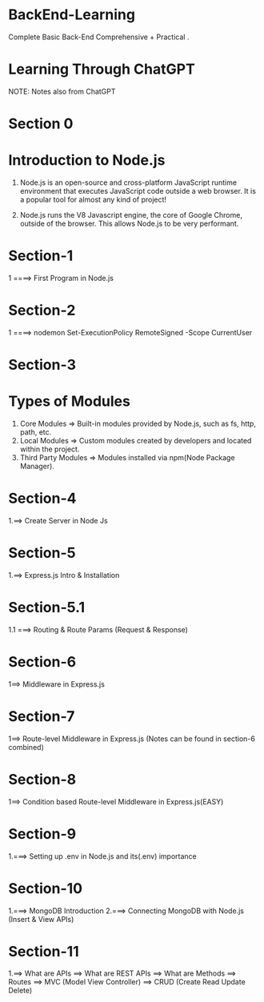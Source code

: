 # BackEnd-Learning

Complete Basic Back-End Comprehensive + Practical
. 
# Learning Through ChatGPT 
NOTE: Notes also from ChatGPT 

# Section 0

# Introduction to Node.js

1. Node.js is an open-source and cross-platform JavaScript runtime environment that executes JavaScript code outside a web browser. It is a popular tool for almost any kind of project!

2. Node.js runs the V8 Javascript engine, the core of Google Chrome, outside of the browser. This allows Node.js to be very performant.

# Section-1

1 ====> First Program in Node.js

# Section-2

1 ====> nodemon
Set-ExecutionPolicy RemoteSigned -Scope CurrentUser

# Section-3

# Types of Modules

1. Core Modules
   => Built-in modules provided by Node.js, such as fs, http, path, etc.
2. Local Modules
   => Custom modules created by developers and located within the project.
3. Third Party Modules
   => Modules installed via npm(Node Package Manager).

# Section-4

1.==> Create Server in Node Js

# Section-5

1.==> Express.js Intro & Installation

# Section-5.1

1.1 ===> Routing & Route Params (Request & Response)

# Section-6

1==> Middleware in Express.js

# Section-7
1==> Route-level Middleware in Express.js (Notes can be found in section-6 combined)

# Section-8
1==> Condition based  Route-level Middleware in Express.js(EASY)


# Section-9
1.===> Setting up .env in Node.js and its(.env) importance


# Section-10
1.===> MongoDB Introduction
2.===> Connecting MongoDB with Node.js (Insert & View APIs)

# Section-11
1.==> What are APIs
  ==> What are REST APIs
  ==> What are Methods
  ==> Routes
  ==> MVC (Model View Controller)
  ==> CRUD (Create Read Update Delete)